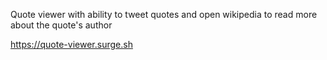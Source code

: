Quote viewer with ability to tweet quotes and open wikipedia to read more about the quote's author

https://quote-viewer.surge.sh

